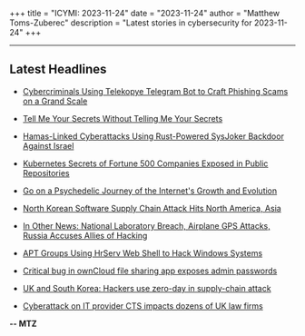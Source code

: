 +++
title = "ICYMI: 2023-11-24"
date = "2023-11-24"
author = "Matthew Toms-Zuberec"
description = "Latest stories in cybersecurity for 2023-11-24"
+++

---------------------------------------------------------------------------
## Latest Headlines
- [Cybercriminals Using Telekopye Telegram Bot to Craft Phishing Scams on a Grand Scale](https://thehackernews.com/2023/11/cybercriminals-using-telekopye-telegram.html)

- [Tell Me Your Secrets Without Telling Me Your Secrets](https://thehackernews.com/2023/11/tell-me-your-secrets-without-telling-me.html)

- [Hamas-Linked Cyberattacks Using Rust-Powered SysJoker Backdoor Against Israel](https://thehackernews.com/2023/11/hamas-linked-cyberattacks-using-rust.html)

- [Kubernetes Secrets of Fortune 500 Companies Exposed in Public Repositories](https://thehackernews.com/2023/11/kubernetes-secrets-of-fortune-500.html)

- [Go on a Psychedelic Journey of the Internet's Growth and Evolution](https://www.wired.com/story/ipv6-data-visualization/)

- [North Korean Software Supply Chain Attack Hits North America, Asia](https://www.securityweek.com/north-korean-software-supply-chain-attack-hits-north-america-asia/)

- [In Other News: National Laboratory Breach, Airplane GPS Attacks, Russia Accuses Allies of Hacking](https://www.securityweek.com/in-other-news-national-laboratory-breach-airplane-gps-attacks-russia-accuses-allies-of-hacking/)

- [APT Groups Using HrServ Web Shell to Hack Windows Systems](https://cybersecuritynews.com/apt-groups-using-hrserv-web-shell/)

- [Critical bug in ownCloud file sharing app exposes admin passwords](https://www.bleepingcomputer.com/news/security/critical-bug-in-owncloud-file-sharing-app-exposes-admin-passwords/)

- [UK and South Korea: Hackers use zero-day in supply-chain attack](https://www.bleepingcomputer.com/news/security/uk-and-south-korea-hackers-use-zero-day-in-supply-chain-attack/)

- [Cyberattack on IT provider CTS impacts dozens of UK law firms](https://www.bleepingcomputer.com/news/security/cyberattack-on-it-provider-cts-impacts-dozens-of-uk-law-firms/)

**-- MTZ**